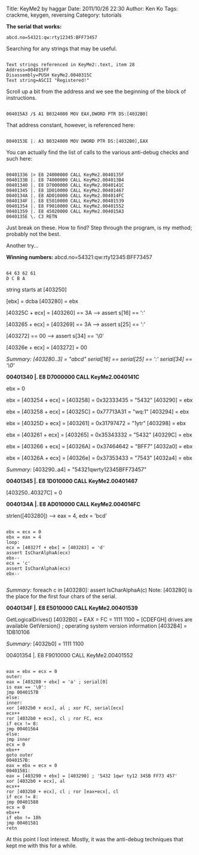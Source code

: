 Title: KeyMe2 by haggar
Date: 2011/10/26 22:30
Author: Ken Ko
Tags: crackme, keygen, reversing
Category: tutorials

<strong>The serial that works:</strong>

<code>abcd.no=54321:qw:rty12345:BFF73457</code>

Searching for any strings that may be useful.

<code>
Text strings referenced in KeyMe2:.text, item 28
Address=004015FF
Disassembly=PUSH KeyMe2.0040315C
Text string=ASCII "Registered!"
</code>

Scroll up a bit from the address and we see the beginning of the block of instructions.

<code>
004015A3 /$ A1 B0324000 MOV EAX,DWORD PTR DS:[4032B0]
</code>

That address constant, however, is referenced here:

<code>
0040153E |. A3 B0324000 MOV DWORD PTR DS:[4032B0],EAX
</code>

You can actually find the list of calls to the various anti-debug checks and such here:

<code>
00401336 |&gt; E8 24000000 CALL KeyMe2.0040135F
0040133B |. E8 74000000 CALL KeyMe2.004013B4
00401340 |. E8 D7000000 CALL KeyMe2.0040141C
00401345 |. E8 1D010000 CALL KeyMe2.00401467
0040134A |. E8 AD010000 CALL KeyMe2.004014FC
0040134F |. E8 E5010000 CALL KeyMe2.00401539
00401354 |. E8 F9010000 CALL KeyMe2.00401552
00401359 |. E8 45020000 CALL KeyMe2.004015A3
0040135E \. C3 RETN
</code>

Just break on these. How to find? Step through the program, is my method; probably not the best.

Another try...

<strong>Winning numbers: </strong>abcd.no=54321:qw:rty12345:BFF73457

<code>
64 63 62 61
D C B A
</code>

string starts at [403250]

[ebx] = dcba
[403280] = ebx

[40325C + ecx] = [403260] == 3A
--&gt; assert s[16] == ':'

[403265 + ecx] = [403269] == 3A
--&gt; assert s[25] == ':'

[403272] == 00
--&gt; assert s[34] == '\0'

[40326e + ecx] = [403272] = 00

<em>Summary:<em>
[403280..3] = "abcd"
serial[16] == serial[25] == ':'
serial[34] == '\0'</em></em>

<strong>
00401340 |. E8 D7000000 CALL KeyMe2.0040141C
</strong>

ebx = 0

ebx = [403254 + ecx] = [403258] = 0x32333435 = "5432"
[403290] = ebx

ebx = [403258 + ecx] = [40325C] = 0x77713A31 = "wq:1"
[403294] = ebx

ebx = [40325D + ecx] = [403261] = 0x31797472 = "1ytr"
[403298] = ebx

ebx = [403261 + ecx] = [403265] = 0x35343332 = "5432"
[40329C] = ebx

ebx = [403266 + ecx] = [40326A] = 0x37464642 = "BFF7"
[4032a0] = ebx

ebx = [40326A + ecx] = [40326e] = 0x37353433 = "7543"
[4032a4] = ebx

<em>Summary:</em>
[403290..a4] = "54321qwrty12345BFF73457"

<strong>
00401345 |. E8 1D010000 CALL KeyMe2.00401467
</strong>

[403250..40327C] = 0

<strong>
0040134A |. E8 AD010000 CALL KeyMe2.004014FC
</strong>

strlen([403280])
--&gt; eax = 4, edx = 'bcd'

<code>
ebx = ecx = 0
ebx = eax = 4
loop:
ecx = [40327f + ebx] = [403283] = 'd'
assert IsCharAlphaA(ecx)
ebx--
ecx = 'c'
assert IsCharAlphaA(ecx)
ebx--

</code>

<em>Summary:</em>
foreach c in [403280]:
assert IsCharAlphaA(c)
Note: [403280] is the place for the first four chars of the serial.

<strong>
0040134F |. E8 E5010000 CALL KeyMe2.00401539
</strong>

GetLogicalDrives()
[4032B0] = EAX = FC = 1111 1100 = [CDEFGH] drives are available
GetVersion() ; operating system version information
[4032B4] = 1DB10106

<em>Summary:</em>
[4032b0] = 1111 1100

00401354 |. E8 F9010000 CALL KeyMe2.00401552

<code>
eax = ebx = ecx = 0
outer:
eax = [403280 + ebx] = 'a' ; serial[0]
is eax == '\0':
jmp 0040157B
else:
inner:
xor [4032b0 + ecx], al ; xor FC, serial[ecx]
ecx++
ror [4032b0 + ecx], cl ; ror FC, ecx
if ecx != 8:
jmp 00401564
else:
jmp inner
ecx = 0
ebx++
goto outer
0040157B:
eax = ebx = ecx = 0
00401581:
eax = [403290 + ebx] = [403290] ; '5432 1qwr ty12 345B FF73 457'
xor [4032b0 + ecx], al
ecx++
ror [4032b0 + ecx], cl ; ror [eax+ecx], cl
if ecx != 8:
jmp 00401588
ecx = 0
ebx++
if ebx != 10h
jmp 00401581
retn
</code>

At this point I lost interest. Mostly, it was the anti-debug techniques that kept me with this for a while.
